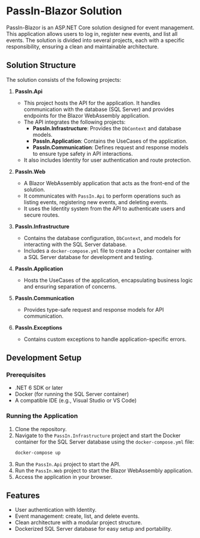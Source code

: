 
# PassIn-Blazor Solution

PassIn-Blazor is an ASP.NET Core solution designed for event management. This application allows users to log in, register new events, and list all events. The solution is divided into several projects, each with a specific responsibility, ensuring a clean and maintainable architecture.

## Solution Structure

The solution consists of the following projects:

1. **PassIn.Api**  
   - This project hosts the API for the application. It handles communication with the database (SQL Server) and provides endpoints for the Blazor WebAssembly application.
   - The API integrates the following projects:
     - **PassIn.Infrastructure**: Provides the `DbContext` and database models.
     - **PassIn.Application**: Contains the UseCases of the application.
     - **PassIn.Communication**: Defines request and response models to ensure type safety in API interactions.
   - It also includes Identity for user authentication and route protection.

2. **PassIn.Web**  
   - A Blazor WebAssembly application that acts as the front-end of the solution.
   - It communicates with `PassIn.Api` to perform operations such as listing events, registering new events, and deleting events.
   - It uses the Identity system from the API to authenticate users and secure routes.

3. **PassIn.Infrastructure**  
   - Contains the database configuration, `DbContext`, and models for interacting with the SQL Server database.
   - Includes a `docker-compose.yml` file to create a Docker container with a SQL Server database for development and testing.

4. **PassIn.Application**  
   - Hosts the UseCases of the application, encapsulating business logic and ensuring separation of concerns.

5. **PassIn.Communication**  
   - Provides type-safe request and response models for API communication.

6. **PassIn.Exceptions**  
   - Contains custom exceptions to handle application-specific errors.

## Development Setup

### Prerequisites
- .NET 6 SDK or later
- Docker (for running the SQL Server container)
- A compatible IDE (e.g., Visual Studio or VS Code)

### Running the Application
1. Clone the repository.
2. Navigate to the `PassIn.Infrastructure` project and start the Docker container for the SQL Server database using the `docker-compose.yml` file:
   ```bash
   docker-compose up
   ```
3. Run the `PassIn.Api` project to start the API.
4. Run the `PassIn.Web` project to start the Blazor WebAssembly application.
5. Access the application in your browser.

## Features
- User authentication with Identity.
- Event management: create, list, and delete events.
- Clean architecture with a modular project structure.
- Dockerized SQL Server database for easy setup and portability.


